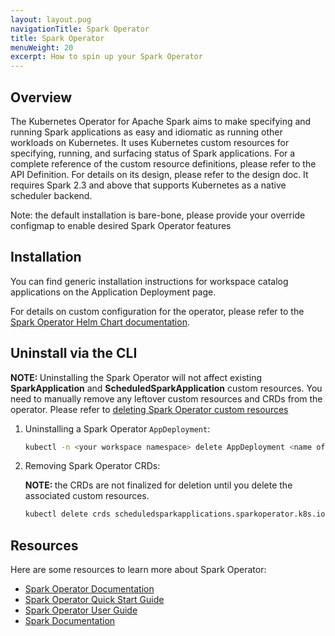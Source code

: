 ```yaml
---
layout: layout.pug
navigationTitle: Spark Operator
title: Spark Operator
menuWeight: 20
excerpt: How to spin up your Spark Operator
---
```


## Overview

The Kubernetes Operator for Apache Spark aims to make specifying and running Spark applications as easy and idiomatic as running other workloads on Kubernetes. It uses Kubernetes custom resources for specifying, running, and surfacing status of Spark applications. For a complete reference of the custom resource definitions, please refer to the API Definition. For details on its design, please refer to the design doc. It requires Spark 2.3 and above that supports Kubernetes as a native scheduler backend.

Note: the default installation is bare-bone, please provide your override configmap to enable desired Spark Operator features

## Installation

<!-- Need to add link to the application deployment page in PR -->
You can find generic installation instructions for workspace catalog applications on the Application Deployment page.

For details on custom configuration for the operator, please refer to the [Spark Operator Helm Chart documentation](https://github.com/mesosphere/spark-on-k8s-operator/blob/d2iq-master/charts/spark-operator-chart/README.md).

## Uninstall via the CLI

<!-- TODO: use the actual link to CR doc once it's ready -->
<p class="message--note"><strong>NOTE: </strong>Uninstalling the Spark Operator will not affect existing <b>SparkApplication</b> and <b>ScheduledSparkApplication</b> custom resources. You need to manually remove any leftover custom resources and CRDs from the operator. Please refer to <a href="https://google.com">deleting Spark Operator custom resources</a></p>

1.  Uninstalling a Spark Operator `AppDeployment`:

    ```bash
    kubectl -n <your workspace namespace> delete AppDeployment <name of AppDeployment>
    ```

1.  Removing Spark Operator CRDs:
    <p class="message--note"><strong>NOTE: </strong>the CRDs are not finalized for deletion until you delete the associated custom resources.</p>

    ```bash
    kubectl delete crds scheduledsparkapplications.sparkoperator.k8s.io sparkapplications.sparkoperator.k8s.io
    ```

## Resources

Here are some resources to learn more about Spark Operator:

- [Spark Operator Documentation](https://github.com/mesosphere/spark-on-k8s-operator/blob/d2iq-master/README.md)
- [Spark Operator Quick Start Guide](https://github.com/mesosphere/spark-on-k8s-operator/blob/d2iq-master/docs/quick-start-guide.md)
- [Spark Operator User Guide](https://github.com/mesosphere/spark-on-k8s-operator/blob/d2iq-master/docs/user-guide.md)
- [Spark Documentation](https://spark.apache.org/docs/latest/)
